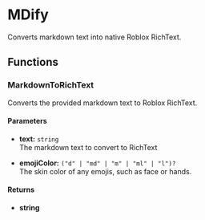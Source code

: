 # MDify

Converts markdown text into native Roblox RichText.

## Functions

### MarkdownToRichText

Converts the provided markdown text to Roblox RichText.

#### Parameters

* **text:** `string`\
The markdown text to convert to RichText

* **emojiColor:** `("d" | "md" | "m" | "ml" | "l")?`\
The skin color of any emojis, such as face or hands.

#### Returns

* **string**